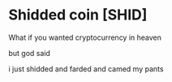 # Shidded coin [SHID]

What if you wanted cryptocurrency in heaven

but god said 

i just shidded and farded and camed my pants

